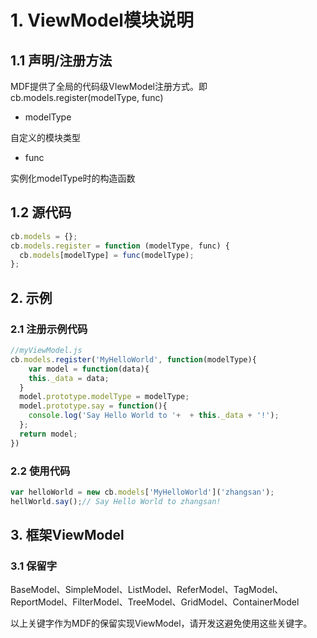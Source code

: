 <a name="b3HCx"></a>
# 1. ViewModel模块说明
<a name="mHvSJ"></a>
## 1.1 声明/注册方法
MDF提供了全局的代码级VIewModel注册方式。即cb.models.register(modelType, func)

- modelType

自定义的模块类型

- func

实例化modelType时的构造函数
<a name="vNNlt"></a>
## 1.2 源代码
```javascript
cb.models = {};
cb.models.register = function (modelType, func) {
  cb.models[modelType] = func(modelType);
};
```


<a name="SefRz"></a>
## 2. 示例
<a name="S6yn8"></a>
### 2.1 注册示例代码

```javascript
//myViewModel.js
cb.models.register('MyHelloWorld', function(modelType){
	var model = function(data){
    this._data = data;
  }
  model.prototype.modelType = modelType;
  model.prototype.say = function(){
  	console.log('Say Hello World to '+  + this._data + '!');
  };
  return model;
})
```


<a name="1gTbW"></a>
### 2.2 使用代码

```javascript
var helloWorld = new cb.models['MyHelloWorld']('zhangsan');
hellWorld.say();// Say Hello World to zhangsan!

```

<a name="d6Ipz"></a>
## 3. 框架ViewModel
<a name="HnqKx"></a>
### 3.1 保留字
BaseModel、SimpleModel、ListModel、ReferModel、TagModel、ReportModel、FilterModel、TreeModel、GridModel、ContainerModel

以上关键字作为MDF的保留实现ViewModel，请开发这避免使用这些关键字。

